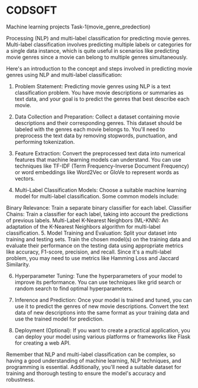 # CODSOFT
Machine learning projects
Task-1(movie_genre_predection)


Processing (NLP) and multi-label classification for predicting movie genres. Multi-label classification involves predicting multiple labels or categories for a single data instance, which is quite useful in scenarios like predicting movie genres since a movie can belong to multiple genres simultaneously.

Here's an introduction to the concept and steps involved in predicting movie genres using NLP and multi-label classification:

1. Problem Statement:
Predicting movie genres using NLP is a text classification problem. You have movie descriptions or summaries as text data, and your goal is to predict the genres that best describe each movie.

2. Data Collection and Preparation:
Collect a dataset containing movie descriptions and their corresponding genres. This dataset should be labeled with the genres each movie belongs to. You'll need to preprocess the text data by removing stopwords, punctuation, and performing tokenization.

3. Feature Extraction:
Convert the preprocessed text data into numerical features that machine learning models can understand. You can use techniques like TF-IDF (Term Frequency-Inverse Document Frequency) or word embeddings like Word2Vec or GloVe to represent words as vectors.

4. Multi-Label Classification Models:
Choose a suitable machine learning model for multi-label classification. Some common models include:

Binary Relevance: Train a separate binary classifier for each label.
Classifier Chains: Train a classifier for each label, taking into account the predictions of previous labels.
Multi-Label K-Nearest Neighbors (ML-KNN): An adaptation of the K-Nearest Neighbors algorithm for multi-label classification.
5. Model Training and Evaluation:
Split your dataset into training and testing sets. Train the chosen model(s) on the training data and evaluate their performance on the testing data using appropriate metrics like accuracy, F1-score, precision, and recall. Since it's a multi-label problem, you may need to use metrics like Hamming Loss and Jaccard Similarity.

6. Hyperparameter Tuning:
Tune the hyperparameters of your model to improve its performance. You can use techniques like grid search or random search to find optimal hyperparameters.

7. Inference and Prediction:
Once your model is trained and tuned, you can use it to predict the genres of new movie descriptions. Convert the text data of new descriptions into the same format as your training data and use the trained model for prediction.

8. Deployment (Optional):
If you want to create a practical application, you can deploy your model using various platforms or frameworks like Flask for creating a web API.

Remember that NLP and multi-label classification can be complex, so having a good understanding of machine learning, NLP techniques, and programming is essential. Additionally, you'll need a suitable dataset for training and thorough testing to ensure the model's accuracy and robustness.
